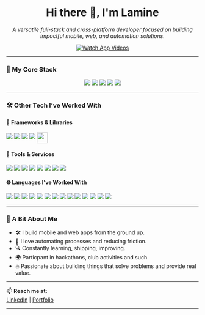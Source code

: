 <h1 align="center">Hi there 👋, I'm Lamine</h1>
<p align="center">
  <em>A versatile full-stack and cross-platform developer focused on building impactful mobile, web, and automation solutions.</em>
</p>
<p align="center">
  <a href="https://drive.google.com/drive/folders/1tgj0GmfaPAlurdEedaKrOXba7_cbRX2V?usp=drive_link" target="_blank">
    <img src="https://img.shields.io/badge/%20Watch%20App%20Videos-Google%20Drive-blue?style=for-the-badge&logo=google-drive&logoColor=white" alt="Watch App Videos" />
  </a>
</p>


---

### 🧰 My Core Stack

<p align="center">
  <img src="https://img.shields.io/badge/Flutter-02569B?logo=flutter&logoColor=white&style=for-the-badge" />
  <img src="https://img.shields.io/badge/React_Native-61DAFB?logo=react&logoColor=black&style=for-the-badge" />
  <img src="https://img.shields.io/badge/React.js-61DAFB?logo=react&logoColor=black&style=for-the-badge" />
  <img src="https://img.shields.io/badge/Next.js-000000?logo=next.js&logoColor=white&style=for-the-badge" />
  <img src="https://img.shields.io/badge/Python-3776AB?logo=python&logoColor=white&style=for-the-badge" />
</p>

---

### 🛠️ Other Tech I’ve Worked With

#### 🧩 Frameworks & Libraries
<p>
  <img src="https://img.shields.io/badge/Tailwind_CSS-06B6D4?logo=tailwind-css&logoColor=white&style=for-the-badge" />
  <img src="https://img.shields.io/badge/Express.js-000000?logo=express&logoColor=white&style=for-the-badge" />
  <img src="https://img.shields.io/badge/Jupyter_Notebook-F37626?logo=jupyter&logoColor=ffffff&style=for-the-badge" />
  <img src="https://img.shields.io/badge/scikit--learn-F7931E?style=for-the-badge&logo=scikit-learn&logoColor=white" />
  <img src="https://img.shields.io/badge/Python-Jinja2-informational?logo=python&logoColor=white" style="height: 28px; vertical-align: middle;" />

</p>

#### 🔧 Tools & Services
<p>
  <img src="https://img.shields.io/badge/Firebase-FFCA28?logo=firebase&logoColor=black&style=for-the-badge" />
  <img src="https://img.shields.io/badge/Supabase-3ECF8E?logo=supabase&logoColor=white&style=for-the-badge" />
  <img src="https://img.shields.io/badge/SQLite-003B57?logo=sqlite&logoColor=white&style=for-the-badge" />
  <img src="https://img.shields.io/badge/Node.js-339933?logo=nodedotjs&logoColor=white&style=for-the-badge" />
  <img src="https://img.shields.io/badge/Git-F05032?logo=git&logoColor=white&style=for-the-badge" />
  <img src="https://img.shields.io/badge/GitHub-181717?style=for-the-badge&logo=github&logoColor=white" />
  <img src="https://img.shields.io/badge/n8n-4E46E5?style=for-the-badge&logo=n8n&logoColor=white" />
  <img src="https://img.shields.io/badge/Unity-100000?style=for-the-badge&logo=unity&logoColor=white" />
  
  
</p>

#### 🌐 Languages I've Worked With
<p>
  <img src="https://img.shields.io/badge/HTML5-E34F26?style=for-the-badge&logo=html5&logoColor=white" />
  <img src="https://img.shields.io/badge/CSS3-1572B6?style=for-the-badge&logo=css3&logoColor=white" />
  <img src="https://img.shields.io/badge/JavaScript-F7DF1E?logo=javascript&logoColor=black&style=for-the-badge" />
  <img src="https://img.shields.io/badge/TypeScript-3178C6?logo=typescript&logoColor=white&style=for-the-badge" />
  <img src="https://img.shields.io/badge/Dart-0175C2?logo=dart&logoColor=white&style=for-the-badge" />
  <img src="https://img.shields.io/badge/Python-3776AB?logo=python&logoColor=white&style=for-the-badge" />
  <img src="https://img.shields.io/badge/SQL-4479A1?logo=postgresql&logoColor=white&style=for-the-badge" />
  <img src="https://img.shields.io/badge/Java-%23ED8B00.svg?style=for-the-badge" />





  <img src="https://img.shields.io/badge/Bash-121011?logo=gnubash&logoColor=white&style=for-the-badge" />
  <img src="https://img.shields.io/badge/C-00599C?style=for-the-badge&logo=c&logoColor=white" />
  <img src="https://img.shields.io/badge/C++-00599C?style=for-the-badge&logo=c%2B%2B&logoColor=white" />
  <img src="https://img.shields.io/badge/C%23-239120?style=for-the-badge&logo=c-sharp&logoColor=white" />
  <img src="https://img.shields.io/badge/PHP-777BB4?style=for-the-badge&logo=php&logoColor=white" />
  <img src="https://img.shields.io/badge/GDScript-478CBF?style=for-the-badge&logo=godot-engine&logoColor=white"/>
</p>

---

### 🚀 A Bit About Me
- 🛠️ I build mobile and web apps from the ground up.
- 🤖 I love automating processes and reducing friction.
- 🔍 Constantly learning, shipping, improving.
- 🌍 Particpant in hackathons, club activities and such.
- 🔥 Passionate about building things that solve problems and provide real value.

---

📫 **Reach me at:**  
 [LinkedIn](https://www.linkedin.com/in/lamine-younes-977a38270/) | [Portfolio](https://lmyounes.vercel.app/)

---

<!--
**lazroProgrammer/lazroProgrammer** is a ✨ _special_ ✨ repository because its `README.md` (this file) appears on your GitHub profile.

Here are some ideas to get you started:

- 🔭 I’m currently working on ...
- 🌱 I’m currently learning ...
- 👯 I’m looking to collaborate on ...
- 🤔 I’m looking for help with ...
- 💬 Ask me about ...
- 📫 How to reach me: ...
- 😄 Pronouns: ...
- ⚡ Fun fact: ...
-->

